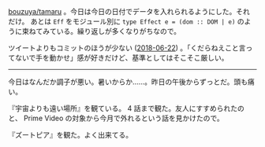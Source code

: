 [bouzuya/tamaru][] 。今日は今日の日付でデータを入れられるようにした。それだけ。 あとは `Eff` をモジュール別に `type Effect e = (dom :: DOM | e)` のように束ねてみている。繰り返しが多くなりがちなので。

ツイートよりもコミットのほうが少ない ([2018-06-22][]) 。「くだらねえこと言ってないで手を動かせ」感が好きだけど、基準としてはそこそこ厳しい。

-----

今日はなんだか調子が悪い。暑いからか……。昨日の午後からずっとだ。頭も痛い。

『宇宙よりも遠い場所』を観ている。 4 話まで観た。友人にすすめられたのと、 Prime Video の対象から今月で外れるという話を見かけたので。

『ズートピア』を観た。よく出来てる。

[2018-06-22]: https://blog.bouzuya.net/2018/06/22/
[bouzuya/tamaru]: https://github.com/bouzuya/tamaru
